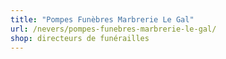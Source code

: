```yaml
---
title: "Pompes Funèbres Marbrerie Le Gal"
url: /nevers/pompes-funebres-marbrerie-le-gal/
shop: directeurs de funérailles
---
```

